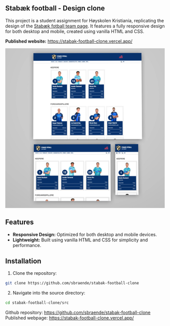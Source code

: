 ## Stabæk football - Design clone

This project is a student assignment for Høyskolen Kristiania, replicating the design of the [Stabæk fotball team page](https://www.stabak.no/lag). It features a fully responsive design for both desktop and mobile, created using vanilla HTML and CSS.

**Published website:** https://stabak-football-clone.vercel.app/

![screenshot webpage](src/assets/images/screenshots/presentation.webp)

## Features

- **Responsive Design:** Optimized for both desktop and mobile devices.
- **Lightweight:** Built using vanilla HTML and CSS for simplicity and performance.

## Installation

1. Clone the repository:

```bash
git clone https://github.com/sbraende/stabak-football-clone
```

2. Navigate into the source directory:

```bash
cd stabak-football-clone/src
```

Github repository: https://github.com/sbraende/stabak-football-clone
Published webpage: https://stabak-football-clone.vercel.app/
